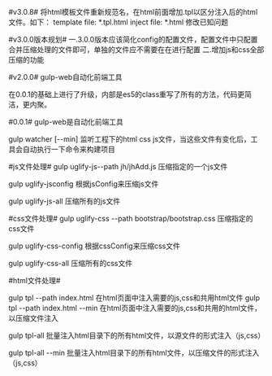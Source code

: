 
#v3.0.8#
将html模板文件重新规范名，在html前面增加.tpl以区分注入后的html文件。如下：
template file: *.tpl.html
inject file: *.html
修改已知问题


#v3.0.0版本规划#
一.3.0.0版本应该简化config的配置文件，配置文件中只配置合并压缩处理的文件即可，单独的文件应不需要在在进行配置
二.增加js和css全部压缩的功能




#v2.0.0#
gulp-web自动化前端工具

在0.0.1的基础上进行了升级，内部是es5的class重写了所有的方法，代码更简洁，更内聚。


#0.0.1#
gulp-web是自动化前端工具

gulp watcher [--min] 监听工程下的html css js文件，当这些文件有变化后，工具会自动执行一下命令来构建项目

#js文件处理#
gulp uglify-js--path jh/jhAdd.js 压缩指定的一个js文件

gulp uglify-jsconfig  根据jsConfig来压缩js文件

gulp uglify-js-all 压缩所有的js文件

#css文件处理#
gulp uglify-css --path bootstrap/bootstrap.css 压缩指定的css文件

gulp uglify-css-config 根据cssConfig来压缩css文件

gulp uglify-css-all 压缩所有的css文件

#html文件处理#

gulp tpl --path index.html 在html页面中注入需要的js,css和共用html文件
gulp tpl --path index.html --min 在html页面中注入需要的js,css和共用的html文件， 以压缩文件注入

gulp tpl-all 批量注入html目录下的所有html文件，以源文件的形式注入（js,css）

gulp tpl-all --min 批量注入html目录下的所有html文件，以压缩文件的形式注入（js,css）



